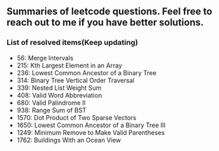 ## Summaries of leetcode questions. Feel free to reach out to me if you have better solutions.

### List of resolved items(Keep updating)

- 56: Merge Intervals
- 215: Kth Largest Element in an Array
- 236: Lowest Common Ancestor of a Binary Tree
- 314: Binary Tree Vertical Order Traversal
- 339: Nested List Weight Sum
- 408: Valid Word Abbreviation
- 680: Valid Palindrome II
- 938: Range Sum of BST
- 1570: Dot Product of Two Sparse Vectors
- 1650: Lowest Common Ancestor of a Binary Tree III
- 1249: Minimum Remove to Make Valid Parentheses
- 1762: Buildings With an Ocean View
